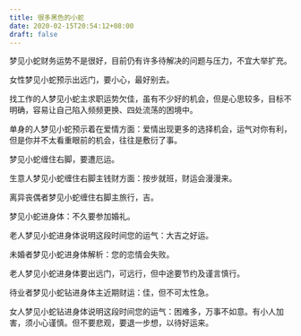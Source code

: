 ```yaml
---
title: 很多黑色的小蛇
date: 2020-02-15T20:54:12+08:00
draft: false
---
```


梦见小蛇财务运势不是很好，目前仍有许多待解决的问题与压力，不宜大举扩充。


女性梦见小蛇预示出远门，要小心，最好别去。


找工作的人梦见小蛇主求职运势欠佳，虽有不少好的机会，但是心思较多，目标不明确，容易让自己陷入频频更换、四处流荡的困境中。


单身的人梦见小蛇预示着在爱情方面：爱情出现更多的选择机会，运气对你有利，但是你并不太看重眼前的机会，往往是敷衍了事。


梦见小蛇缠住右脚，要遭厄运。


生意人梦见小蛇缠住右脚主钱财方面：按步就班，财运会漫漫来。


离异丧偶者梦见小蛇缠住右脚主旅行，吉。


梦见小蛇进身体：不久要参加婚礼。


老人梦见小蛇进身体说明这段时间您的运气：大吉之好运。


未婚者梦见小蛇进身体解析：您的恋情会失败。


老人梦见小蛇进身体要出远门，可远行，但中途要节约及谨言慎行。


待业者梦见小蛇钻进身体主近期财运：佳，但不可太性急。


女人梦见小蛇钻进身体说明这段时间您的运气：困难多，万事不如意。有小人加害，须小心谨慎。但不要悲观，要退一步想，以待好运来。